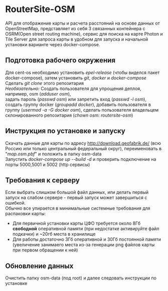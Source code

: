 # RouterSite-OSM

API для отображение карты и расчета расстояний на основе данных от OpenStreetMap, представляет из себя 3 связанных контейнера с OSRM(Open street routing machine), сервис для поиска на карте Photon и Tile Server для запроса карты в удобном для запуска и начальной установки варианте через docker-compose.

## Подготовка рабочего окружения
Для cent-os необходимо установить *epel-release* (чтобы виделся пакет docker-compose), затем установить *git*, *docker* и *docker-compose*<br>
Сделать *git clone* этого репозитария <br>
*Необязательно:* Создать пользователя для упрощения деплоя, например, osm (*adduser osm*), <br>
задать пароль (*passwd osm*) или запретить вход (*passwd -l osm*), создать группу docker (*groupadd docker*), 
добавить пользователя в группу (*usermod -a -G docker osm*), сделать пользователя владельцем склонированного репозитария (*chown osm: routersite-osm*)

## Инструкция по установке и запуску
Скачать данные для карты по адресу http://download.geofabrik.de/ (всю Россию или только центральный федеральный округ), 
переименовать в "*map.osm.pbf*" и положить в папку osm-data<br>
Запустить *docker-compose up --build -d* и проверить подключение на порты 5000,5001 и 5002 (http сервисы) <br>


## Требования к серверу
Если выбрать слишком большой файл данных, или делать первый запуск на слабом сервере - первый запуск может завершиться с ошибкой. <br>
Обычно все упирается в минимальные системные требования для распаковки карты:<br>
* Для первичной установки карты ЦФО требуется около 8Гб <b>свободной</b> оперативной памяти (при недостатке активируйте файл подкачки) и ~20гб места в хранилище <br>
* Для работы достаточно 3Гб оперативной и 30Гб постоянной памяти (увеличение занимаего места из-за генерации png файлов карты при первом обращении к ней)

## Обновление данных
Очистить папку osm-data (под root) и далее следовать инструкции по установке